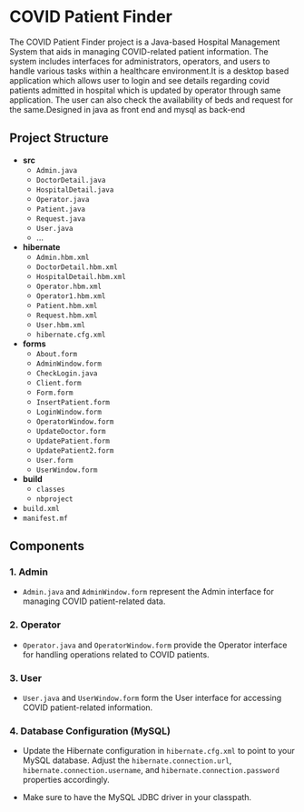 

# COVID Patient Finder

The COVID Patient Finder project is a Java-based Hospital Management System that aids in managing COVID-related patient information. The system includes interfaces for administrators, operators, and users to handle various tasks within a healthcare environment.It is a desktop based application which allows user to login and see details regarding covid patients admitted in hospital which is updated by operator through same application. The user can also check the availability of beds and request for the same.Designed in java as front end and mysql as back-end

## Project Structure

- **src**
  - `Admin.java`
  - `DoctorDetail.java`
  - `HospitalDetail.java`
  - `Operator.java`
  - `Patient.java`
  - `Request.java`
  - `User.java`
  - ...
- **hibernate**
  - `Admin.hbm.xml`
  - `DoctorDetail.hbm.xml`
  - `HospitalDetail.hbm.xml`
  - `Operator.hbm.xml`
  - `Operator1.hbm.xml`
  - `Patient.hbm.xml`
  - `Request.hbm.xml`
  - `User.hbm.xml`
  - `hibernate.cfg.xml`
- **forms**
  - `About.form`
  - `AdminWindow.form`
  - `CheckLogin.java`
  - `Client.form`
  - `Form.form`
  - `InsertPatient.form`
  - `LoginWindow.form`
  - `OperatorWindow.form`
  - `UpdateDoctor.form`
  - `UpdatePatient.form`
  - `UpdatePatient2.form`
  - `User.form`
  - `UserWindow.form`
- **build**
  - `classes`
  - `nbproject`
- `build.xml`
- `manifest.mf`

## Components

### 1. Admin

- `Admin.java` and `AdminWindow.form` represent the Admin interface for managing COVID patient-related data.

### 2. Operator

- `Operator.java` and `OperatorWindow.form` provide the Operator interface for handling operations related to COVID patients.

### 3. User

- `User.java` and `UserWindow.form` form the User interface for accessing COVID patient-related information.

### 4. Database Configuration (MySQL)

- Update the Hibernate configuration in `hibernate.cfg.xml` to point to your MySQL database. Adjust the `hibernate.connection.url`, `hibernate.connection.username`, and `hibernate.connection.password` properties accordingly.

  
- Make sure to have the MySQL JDBC driver in your classpath.


